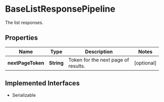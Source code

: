 

# BaseListResponsePipeline

The list responses.

## Properties

| Name | Type | Description | Notes |
|------------ | ------------- | ------------- | -------------|
|**nextPageToken** | **String** | Token for the next page of results. |  [optional] |


## Implemented Interfaces

* Serializable

